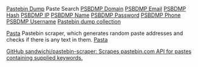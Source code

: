 
[Pastebin Dump](https://psbdmp.ws/)
Paste Search
[PSBDMP Domain](https://psbdmp.ws/api/search/%3CDOMAIN%3E)
[PSBDMP Email](https://psbdmp.ws/api/search/%3CEMAIL%20ADDRESS%3E)
[PSBDMP Hash](https://psbdmp.ws/api/search/%3CFILE%20HASH%3E)
[PSBDMP IP](https://psbdmp.ws/api/search/%3CIP%20ADDRESS%3E)
[PSBDMP Name](https://psbdmp.ws/api/search/<FIRSTNAME%20LASTNAME>>)
[PSBDMP Password](https://psbdmp.ws/api/search/%3CPASSWORD%3E)
[PSBDMP Phone](https://psbdmp.ws/api/search/%3CNUMBER%3E)
[PSBDMP Username](https://psbdmp.ws/api/search/%3CUSERNAME%3E)
[Pastebin dump collection](https://psbdmp.cc/)

[Pasta](https://github.com/Kr0ff/Pasta)
Pastebin scraper, which generates random paste addresses and checks if there is any text in them.
[Pasta](http://pastagdsp33j7aoq.onion/)

[GitHub sandwichi/pastebin-scraper: Scrapes pastebin.com API for pastes containing supplied keywords.](https://github.com/sandwichi/pastebin-scraper)
